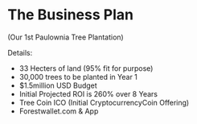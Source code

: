 # The Business Plan 
(Our 1st Paulownia Tree Plantation)

Details:
 - 33 Hecters of land (95% fit for purpose) 
 - 30,000 trees to be planted in Year 1
 - $1.5million USD Budget
 - Initial Projected ROI is 260% over 8 Years
 - Tree Coin ICO (Initial CryptocurrencyCoin Offering)
 - Forestwallet.com & App

